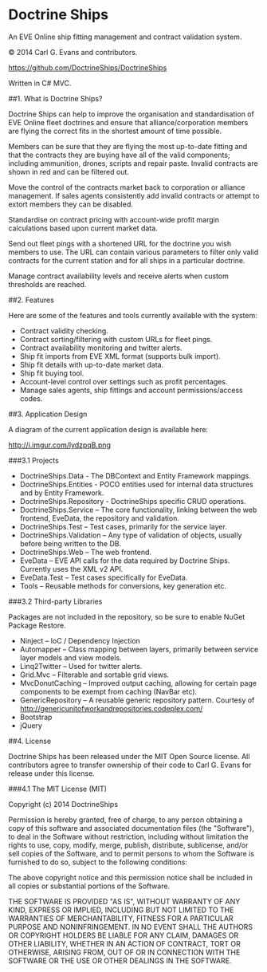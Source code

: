 Doctrine Ships
==========

An EVE Online ship fitting management and contract validation system.

© 2014 Carl G. Evans and contributors.

https://github.com/DoctrineShips/DoctrineShips

Written in C# MVC.

##1. What is Doctrine Ships?

Doctrine Ships can help to improve the organisation and standardisation of EVE Online fleet doctrines and ensure that alliance/corporation members are flying the correct fits in the shortest amount of time possible.

Members can be sure that they are flying the most up-to-date fitting and that the contracts they are buying have all of the valid components; including ammunition, drones, scripts and repair paste. Invalid contracts are shown in red and can be filtered out.

Move the control of the contracts market back to corporation or alliance management. If sales agents consistently add invalid contracts or attempt to extort members they can be disabled.

Standardise on contract pricing with account-wide profit margin calculations based upon current market data.

Send out fleet pings with a shortened URL for the doctrine you wish members to use. The URL can contain various parameters to filter only valid contracts for the current station and for all ships in a particular doctrine.

Manage contract availability levels and receive alerts when custom thresholds are reached.

##2. Features

Here are some of the features and tools currently available with the system:

* Contract validity checking.
* Contract sorting/filtering with custom URLs for fleet pings.
* Contract availability monitoring and twitter alerts.
* Ship fit imports from EVE XML format (supports bulk import).
* Ship fit details with up-to-date market data.
* Ship fit buying tool.
* Account-level control over settings such as profit percentages.
* Manage sales agents, ship fittings and account permissions/access codes.

##3. Application Design

A diagram of the current application design is available here:

http://i.imgur.com/lydzpqB.png

###3.1 Projects

* DoctrineShips.Data - The DBContext and Entity Framework mappings.
* DoctrineShips.Entities - POCO entities used for internal data structures and by Entity Framework.
* DoctrineShips.Repository - DoctrineShips specific CRUD operations.
* DoctrineShips.Service – The core functionality, linking between the web frontend, EveData, the repository and validation.
* DoctrineShips.Test – Test cases, primarily for the service layer.
* DoctrineShips.Validation – Any type of validation of objects, usually before being written to the DB.
* DoctrineShips.Web – The web frontend.
* EveData – EVE API calls for the data required by Doctrine Ships. Currently uses the XML v2 API.
* EveData.Test  – Test cases specifically for EveData.
* Tools – Reusable methods for conversions, key generation etc.

###3.2 Third-party Libraries

Packages are not included in the repository, so be sure to enable NuGet Package Restore.

* Ninject – IoC / Dependency Injection
* Automapper – Class mapping between layers, primarily between service layer models and view models.
* Linq2Twitter – Used for twitter alerts.
* Grid.Mvc – Filterable and sortable grid views.
* MvcDonutCaching – Improved output caching, allowing for certain page components to be exempt from caching (NavBar etc).
* GenericRepository – A reusable generic repository pattern. Courtesy of http://genericunitofworkandrepositories.codeplex.com/
* Bootstrap
* jQuery

##4. License

Doctrine Ships has been released under the MIT Open Source license. All contributors agree to transfer ownership of their code to Carl G. Evans for release under this license.

###4.1 The MIT License (MIT)

Copyright (c) 2014 DoctrineShips

Permission is hereby granted, free of charge, to any person obtaining a copy
of this software and associated documentation files (the "Software"), to deal
in the Software without restriction, including without limitation the rights
to use, copy, modify, merge, publish, distribute, sublicense, and/or sell
copies of the Software, and to permit persons to whom the Software is
furnished to do so, subject to the following conditions:

The above copyright notice and this permission notice shall be included in all
copies or substantial portions of the Software.

THE SOFTWARE IS PROVIDED "AS IS", WITHOUT WARRANTY OF ANY KIND, EXPRESS OR
IMPLIED, INCLUDING BUT NOT LIMITED TO THE WARRANTIES OF MERCHANTABILITY,
FITNESS FOR A PARTICULAR PURPOSE AND NONINFRINGEMENT. IN NO EVENT SHALL THE
AUTHORS OR COPYRIGHT HOLDERS BE LIABLE FOR ANY CLAIM, DAMAGES OR OTHER
LIABILITY, WHETHER IN AN ACTION OF CONTRACT, TORT OR OTHERWISE, ARISING FROM,
OUT OF OR IN CONNECTION WITH THE SOFTWARE OR THE USE OR OTHER DEALINGS IN THE
SOFTWARE.